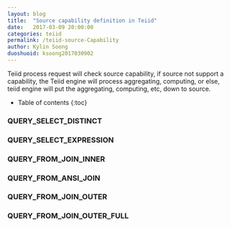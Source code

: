 ```yaml
---
layout: blog
title:  "Source capability definition in Teiid"
date:   2017-03-09 20:00:00
categories: teiid
permalink: /teiid-source-Capability
author: Kylin Soong
duoshuoid: ksoong2017030902
---
```


Teiid process request will check source capability, if source not support a capability, the Teiid engine will process aggregating, computing, or else, teiid engine will put the aggregating, computing, etc, down to source. 

* Table of contents
{:toc}

### QUERY_SELECT_DISTINCT


### QUERY_SELECT_EXPRESSION


### QUERY_FROM_JOIN_INNER


### QUERY_FROM_ANSI_JOIN


### QUERY_FROM_JOIN_OUTER


### QUERY_FROM_JOIN_OUTER_FULL



